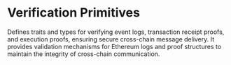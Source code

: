 # Verification Primitives

Defines traits and types for verifying event logs, transaction receipt proofs,
and execution proofs, ensuring secure cross-chain message delivery.
It provides validation mechanisms for Ethereum logs and proof structures to maintain the integrity of cross-chain communication.

